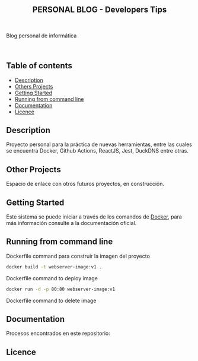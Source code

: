 <h2 align="center"> PERSONAL BLOG - Developers Tips</h2>

<!-- A spacer -->
<p>&nbsp;</p>

<p>
Blog personal de informática
</p>

<!-- A spacer -->
<p>&nbsp;</p>

## Table of contents

- [Description](#description)
- [Others Projects](#description)
- [Getting Started](#getting-started)
- [Running from command line](#running-from-command-line)
- [Documentation](#documentation)
- [Licence](#licence)

## Description

Proyecto personal para la práctica de nuevas herramientas, entre las cuales se encuentra Docker, Github Actions, ReactJS, Jest, DuckDNS entre otras.

## Other Projects

Espacio de enlace con otros futuros proyectos, en construcción.

## Getting Started

Este sistema se puede iniciar a través de los comandos de [Docker](https://www.docker.com/), para más información consulte a la documentación oficial.

## Running from command line

Dockerfile command para construir la imagen del proyecto

```sh
docker build -t webserver-image:v1 .
```

Dockerfile command to deploy image

```sh
docker run -d -p 80:80 webserver-image:v1
```

Dockerfile command to delete image

## Documentation

Procesos encontrados en este repositorio:

## Licence
